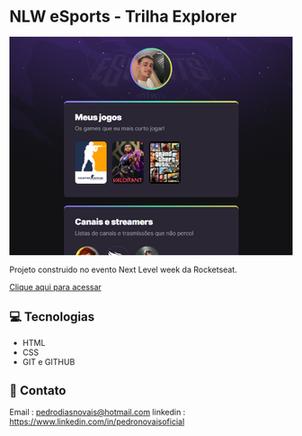 # NLW eSports - Trilha Explorer
 
![preview](./github/preview.png)

Projeto construido no evento Next Level week da Rocketseat.


[Clique aqui para acessar](https://pedronovais.github.io/landing-page-nlw/)

## 💻 Tecnologias

- HTML
- CSS
- GIT e GITHUB

## 📲 Contato

Email : pedrodiasnovais@hotmail.com
linkedin : https://www.linkedin.com/in/pedronovaisoficial
